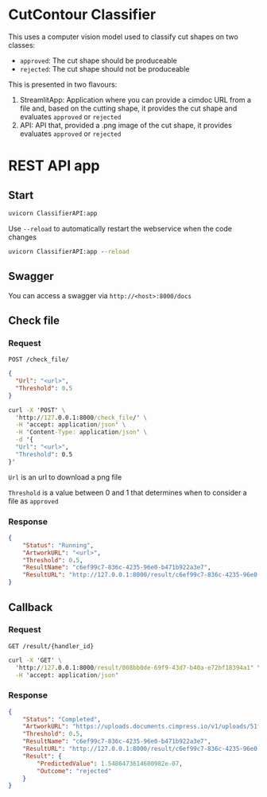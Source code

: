 <h1>CutContour Classifier</h1>
This uses a computer vision model used to classify cut shapes on two classes:

- ```approved```: The cut shape should be produceable
- ```rejected```: The cut shape should not be produceable

This is presented in two flavours:

1. StreamlitApp: Application where you can provide a cimdoc URL from a file and, based on the cutting shape, it provides the cut shape and evaluates ```approved``` or ```rejected```
2. API: API that, provided a .png image of the cut shape, it provides evaluates ```approved``` or ```rejected```


# REST API app

## Start
```cmd
uvicorn ClassifierAPI:app
```

Use ```--reload``` to automatically restart the webservice when the code changes

```cmd
uvicorn ClassifierAPI:app --reload
```

## Swagger

You can access a swagger via ```http://<host>:8000/docs```

## Check file

### Request

`POST /check_file/`

```json
{
  "Url": "<url>",
  "Threshold": 0.5
}
```
```cmd
curl -X 'POST' \
  'http://127.0.0.1:8000/check_file/' \
  -H 'accept: application/json' \
  -H 'Content-Type: application/json' \
  -d '{
  "Url": "<url>",
  "Threshold": 0.5
}'
```

`Url` is an url to download a png file

`Threshold` is a value between 0 and 1 that determines when to consider a file as `approved`

### Response

```json
{
    "Status": "Running",
    "ArtworkURL": "<url>",
    "Threshold": 0.5,
    "ResultName": "c6ef99c7-836c-4235-96e0-b471b922a3e7",
    "ResultURL": "http://127.0.0.1:8000/result/c6ef99c7-836c-4235-96e0-b471b922a3e7"
}
```

## Callback

### Request

`GET /result/{handler_id}`

```cmd
curl -X 'GET' \
  'http://127.0.0.1:8000/result/008bb0de-69f9-43d7-b40a-e72bf18394a1' \
  -H 'accept: application/json'
```

### Response

```json
{
    "Status": "Completed",
    "ArtworkURL": "https://uploads.documents.cimpress.io/v1/uploads/51f7cde0-7f5f-4aac-958f-f5d9dde837f2~100?tenant=prepress-uploads",
    "Threshold": 0.5,
    "ResultName": "c6ef99c7-836c-4235-96e0-b471b922a3e7",
    "ResultURL": "http://127.0.0.1:8000/result/c6ef99c7-836c-4235-96e0-b471b922a3e7",
    "Result": {
        "PredictedValue": 1.5486473614600982e-07,
        "Outcome": "rejected"
    }
}
```



